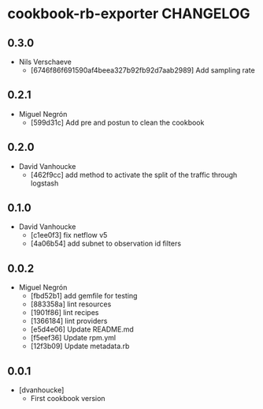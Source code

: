 cookbook-rb-exporter CHANGELOG
===============

## 0.3.0

- Nils Verschaeve
  - [6746f86f691590af4beea327b92fb92d7aab2989] Add sampling rate

## 0.2.1

  - Miguel Negrón
    - [599d31c] Add pre and postun to clean the cookbook

## 0.2.0

  - David Vanhoucke
    - [462f9cc] add method to activate the split of the traffic through logstash

## 0.1.0

  - David Vanhoucke
    - [c1ee0f3] fix netflow v5
    - [4a06b54] add subnet to observation id filters

## 0.0.2

  - Miguel Negrón
    - [fbd52b1] add gemfile for testing
    - [883358a] lint resources
    - [1901f86] lint recipes
    - [1366184] lint providers
    - [e5d4e06] Update README.md
    - [f5eef36] Update rpm.yml
    - [12f3b09] Update metadata.rb

0.0.1
-----
- [dvanhoucke]
  - First cookbook version
